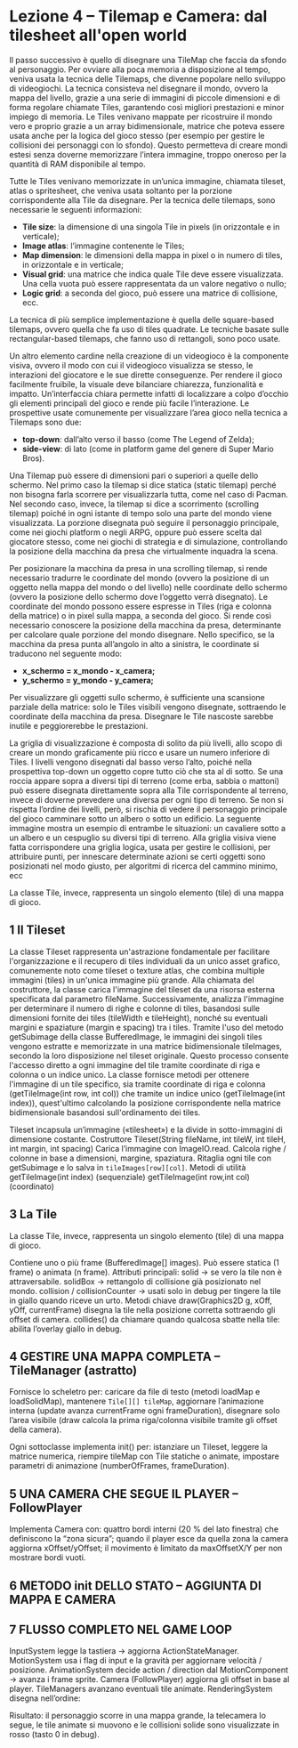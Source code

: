 # Lezione 4 – Tilemap e Camera: dal tilesheet all'open world

Il passo successivo è quello di disegnare una TileMap che faccia da sfondo al personaggio. 
Per ovviare alla poca memoria a disposizione al tempo, veniva usata la tecnica delle Tilemaps, che divenne popolare nello sviluppo di videogiochi. 
La tecnica consisteva nel disegnare il mondo, ovvero la mappa del livello, grazie a una serie di immagini di piccole dimensioni e di forma regolare chiamate Tiles, garantendo così migliori prestazioni e minor impiego di memoria.
Le Tiles venivano mappate per ricostruire il mondo vero e proprio grazie a un array bidimensionale, matrice che poteva essere usata anche per la logica del gioco stesso (per esempio per gestire le collisioni dei personaggi con lo sfondo).
Questo permetteva di creare mondi estesi senza doverne memorizzare l’intera immagine, troppo oneroso per la quantità di RAM disponibile al tempo.

Tutte le Tiles venivano memorizzate in un’unica immagine, chiamata tileset, atlas o spritesheet, che veniva usata soltanto per la porzione corrispondente alla Tile da disegnare.
Per la tecnica delle tilemaps, sono necessarie le seguenti informazioni:
- **Tile size**: la dimensione di una singola Tile in pixels (in orizzontale e in verticale);
- **Image atlas**: l’immagine contenente le Tiles;
- **Map dimension**: le dimensioni della mappa in pixel o in numero di tiles, in orizzontale e in verticale;
- **Visual grid**: una matrice che indica quale Tile deve essere visualizzata. Una cella vuota può essere rappresentata da un valore negativo o nullo;
- **Logic grid**: a seconda del gioco, può essere una matrice di collisione, ecc.

La tecnica di più semplice implementazione è quella delle square-based tilemaps, ovvero quella che fa uso di tiles quadrate. Le tecniche basate sulle rectangular-based tilemaps, che fanno uso di rettangoli, sono poco usate. 

Un altro elemento cardine nella creazione di un videogioco è la componente visiva, ovvero il modo con cui il videogioco visualizza se stesso, le interazioni del giocatore e le sue dirette conseguenze. Per rendere il gioco facilmente fruibile, la visuale deve bilanciare chiarezza, funzionalità e impatto. Un’interfaccia chiara permette infatti di localizzare a colpo d’occhio gli elementi principali del gioco e rende più facile l’interazione. Le prospettive usate comunemente per visualizzare l’area gioco nella tecnica a Tilemaps sono due:
- **top-down**: dall’alto verso il basso (come The Legend of Zelda);
- **side-view**: di lato (come in platform game del genere di Super Mario Bros).

Una Tilemap può essere di dimensioni pari o superiori a quelle dello schermo. Nel primo caso la tilemap si dice statica (static tilemap) perché non bisogna farla scorrere per visualizzarla tutta, come nel caso di Pacman. Nel secondo caso, invece, la tilemap si dice a scorrimento (scrolling tilemap) poiché in ogni istante di tempo solo una parte del mondo viene visualizzata. La porzione disegnata può seguire il personaggio principale, come nei giochi platform o negli ARPG, oppure può essere scelta dal giocatore stesso, come nei giochi di strategia e di simulazione, controllando la posizione della macchina da presa che virtualmente inquadra la scena.

Per posizionare la macchina da presa in una scrolling tilemap, si rende necessario tradurre le coordinate del mondo (ovvero la posizione di un oggetto nella mappa del mondo o del livello) nelle coordinate dello schermo (ovvero la posizione dello schermo dove l’oggetto verrà disegnato). Le coordinate del mondo possono essere espresse in Tiles (riga e colonna della matrice) o in pixel sulla mappa, a seconda del gioco. Si rende così necessario conoscere la posizione della macchina da presa, determinante per calcolare quale porzione del mondo disegnare. Nello specifico, se la macchina da presa punta all’angolo in alto a sinistra, le coordinate si traducono nel seguente modo:
- **x_schermo = x_mondo - x_camera;**
- **y_schermo = y_mondo - y_camera;**

Per visualizzare gli oggetti sullo schermo, è sufficiente una scansione parziale della matrice: solo le Tiles visibili vengono disegnate, sottraendo le coordinate della macchina da presa. Disegnare le Tile nascoste sarebbe inutile e peggiorerebbe le prestazioni.

La griglia di visualizzazione è composta di solito da più livelli, allo scopo di creare un mondo graficamente più ricco e usare un numero inferiore di Tiles. I livelli vengono disegnati dal basso verso l’alto, poiché nella prospettiva top-down un oggetto copre tutto ciò che sta al di sotto. Se una roccia appare sopra a diversi tipi di terreno (come erba, sabbia o mattoni) può essere disegnata direttamente sopra alla Tile corrispondente al terreno, invece di doverne prevedere una diversa per ogni tipo di terreno. Se non si rispetta l’ordine dei livelli, però, si rischia di vedere il personaggio principale del gioco camminare sotto un albero o sotto un edificio. La seguente immagine mostra un esempio di entrambe le situazioni: un cavaliere sotto a un albero e un cespuglio su diversi tipi di terreno.
Alla griglia visiva viene fatta corrispondere una griglia logica, usata per gestire le collisioni, per attribuire punti, per innescare determinate azioni se certi oggetti sono posizionati nel modo giusto, per algoritmi di ricerca del cammino minimo, ecc


La classe Tile, invece, rappresenta un singolo elemento (tile) di una mappa di gioco.


## 1 Il Tileset
La classe Tileset rappresenta un'astrazione fondamentale per facilitare l'organizzazione e il recupero di tiles individuali da un unico asset grafico, comunemente noto come tileset o texture atlas, che combina multiple immagini (tiles) in un'unica immagine più grande.
Alla chiamata del costruttore, la classe carica l'immagine del tileset da una risorsa esterna specificata dal parametro fileName. 
Successivamente, analizza l'immagine per determinare il numero di righe e colonne di tiles, basandosi sulle dimensioni fornite dei tiles (tileWidth e tileHeight), nonché su eventuali margini e spaziature (margin e spacing) tra i tiles. 
Tramite l'uso del metodo getSubimage della classe BufferedImage, le immagini dei singoli tiles vengono estratte e memorizzate in una matrice bidimensionale tileImages, secondo la loro disposizione nel tileset originale. 
Questo processo consente l'accesso diretto a ogni immagine del tile tramite coordinate di riga e colonna o un indice unico. 
La classe fornisce metodi per ottenere l'immagine di un tile specifico, sia tramite coordinate di riga e colonna (getTileImage(int row, int col)) che tramite un indice unico (getTileImage(int index)), quest'ultimo calcolando la posizione corrispondente nella matrice bidimensionale basandosi sull'ordinamento dei tiles.

Tileset incapsula un’immagine («tilesheet») e la divide in sotto-immagini di dimensione costante.
Costruttore Tileset(String fileName, int tileW, int tileH, int margin, int spacing)
Carica l’immagine con ImageIO.read.
Calcola righe / colonne in base a dimensioni, margine, spaziatura.
Ritaglia ogni tile con getSubimage e lo salva in `tileImages[row][col]`.
Metodi di utilità
getTileImage(int index) (sequenziale)
getTileImage(int row,int col) (coordinato)

## 3 La Tile
La classe Tile, invece, rappresenta un singolo elemento (tile) di una mappa di gioco.

Contiene uno o più frame (BufferedImage[] images).
Può essere statica (1 frame) o animata (n frame).
Attributi principali:
solid → se vero la tile non è attraversabile.
solidBox → rettangolo di collisione già posizionato nel mondo.
collision / collisionCounter → usati solo in debug per tingere la tile in giallo quando riceve un urto.
Metodi chiave
draw(Graphics2D g, xOff, yOff, currentFrame) disegna la tile nella posizione corretta sottraendo gli offset di camera.
collides() da chiamare quando qualcosa sbatte nella tile: abilita l’overlay giallo in debug.

## 4 GESTIRE UNA MAPPA COMPLETA – TileManager (astratto)

Fornisce lo scheletro per:
caricare da file di testo (metodi loadMap e loadSolidMap),
mantenere `Tile[][] tileMap`,
aggiornare l’animazione interna (update avanza currentFrame ogni frameDuration),
disegnare solo l’area visibile (draw calcola la prima riga/colonna visibile tramite gli offset della camera).

Ogni sottoclasse implementa init() per:
istanziare un Tileset,
leggere la matrice numerica,
riempire tileMap con Tile statiche o animate,
impostare parametri di animazione (numberOfFrames, frameDuration).

## 5 UNA CAMERA CHE SEGUE IL PLAYER – FollowPlayer

Implementa Camera con:
quattro bordi interni (20 % del lato finestra) che definiscono la “zona sicura”;
quando il player esce da quella zona la camera aggiorna xOffset/yOffset;
il movimento è limitato da maxOffsetX/Y per non mostrare bordi vuoti.

## 6 METODO init DELLO STATO – AGGIUNTA DI MAPPA E CAMERA


## 7 FLUSSO COMPLETO NEL GAME LOOP

InputSystem legge la tastiera → aggiorna ActionStateManager.
MotionSystem usa i flag di input e la gravità per aggiornare velocità / posizione.
AnimationSystem decide action / direction dal MotionComponent → avanza i frame sprite.
Camera (FollowPlayer) aggiorna gli offset in base al player.
TileManagers avanzano eventuali tile animate.
RenderingSystem disegna nell’ordine:

Risultato: il personaggio scorre in una mappa grande, la telecamera lo segue, le tile animate si muovono e le collisioni solide sono visualizzate in rosso (tasto 0 in debug).
